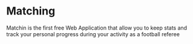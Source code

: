 # Matching

Matchin is the first free Web Application that allow you to keep stats and track your personal progress during your activity as a football referee
